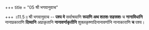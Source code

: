 +++
title = "05 श्री भगवानुवाच"

+++
॥11.5॥ श्री भगवानुवाच -- **पश्य मे** सर्वाश्रयाणि **रूपाणि अथ शतशः
सहस्रशः** च **नानाविधानि** नानाप्रकाराणि **दिव्यानि** अप्राकृतानि
**नानावर्णाकृतीनि** शुक्लकृष्णादिनानावर्णानि नानाकाराणि **च** पश्य।
